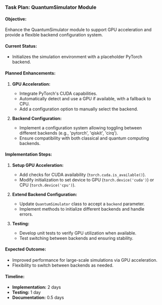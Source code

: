 ### Task Plan: QuantumSimulator Module

#### **Objective:**
Enhance the QuantumSimulator module to support GPU acceleration and provide a flexible backend configuration system.

#### **Current Status:**
- Initializes the simulation environment with a placeholder PyTorch backend.

#### **Planned Enhancements:**
1. **GPU Acceleration:**
   - Integrate PyTorch's CUDA capabilities.
   - Automatically detect and use a GPU if available, with a fallback to CPU.
   - Add a configuration option to manually select the backend.

2. **Backend Configuration:**
   - Implement a configuration system allowing toggling between different backends (e.g., 'pytorch', 'qiskit', 'cirq').
   - Ensure compatibility with both classical and quantum computing backends.

#### **Implementation Steps:**
1. **Setup GPU Acceleration:**
   - Add checks for CUDA availability (`torch.cuda.is_available()`).
   - Modify initialization to set device to GPU (`torch.device('cuda')`) or CPU (`torch.device('cpu')`).

2. **Extend Backend Configuration:**
   - Update `QuantumSimulator` class to accept a `backend` parameter.
   - Implement methods to initialize different backends and handle errors.

3. **Testing:**
   - Develop unit tests to verify GPU utilization when available.
   - Test switching between backends and ensuring stability.

#### **Expected Outcome:**
- Improved performance for large-scale simulations via GPU acceleration.
- Flexibility to switch between backends as needed.

#### **Timeline:**
- **Implementation:** 2 days
- **Testing:** 1 day
- **Documentation:** 0.5 days
